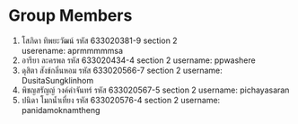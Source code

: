 # Group Members

1. 	โสภิดา ทิพยะวัฒน์	รหัส 633020381-9	section 2	
	userename: aprmmmmmsa
2.	อารียา ละครพล	รหัส 633020434-4	section 2
	username: ppwashere
3.	ดุสิตา สังข์กลิ่นหอม	รหัส 633020566-7	section	2
	username: DusitaSungklinhom
4. 	พิชญสรัญญ์ วงค์คำจันทร์	รหัส 633020567-5	section 2
	username: pichayasaran
4. 	ปนิดา โมกน้ำเที่ยง	รหัส 633020576-4	section 2
	username: panidamoknamtheng
	